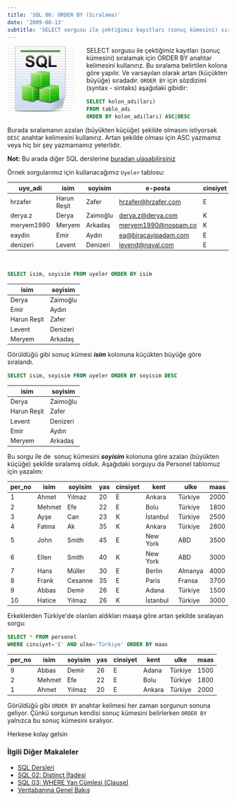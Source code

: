 ```yaml
---
title: 'SQL 06: ORDER BY (Sıralama)'
date: '2009-08-13'
subtitle: 'SELECT sorgusu ile çektiğimiz kayıtları (sonuç kümesini) sıralamak için ORDER BY anahtar kelimesini kullanırız. Bu sıralama belirtilen kolona göre yapılır. Ve varsayılan olarak artan (küçükten büyüğe) sıradadır. ORDER BY için sözdizimi (syntax - sintaks) aşağıdaki gibidir:'
---
```


<img align="left" style="margin-right: 30px;margin-bottom: 0px;"  src="img/blog/Schema-SQL1.jpg">

SELECT sorgusu ile çektiğimiz kayıtları (sonuç kümesini) sıralamak için ORDER BY anahtar kelimesini kullanırız. Bu sıralama belirtilen kolona göre yapılır. Ve varsayılan olarak artan (küçükten büyüğe) sıradadır. `ORDER BY` için sözdizimi (syntax - sintaks) aşağıdaki gibidir:

```sql
SELECT kolon_adı(ları)
FROM tablo_adı
ORDER BY kolon_adı(ları) ASC|DESC
```

Burada sıralamanın azalan (büyükten küçüğe) şekilde olmasını istiyorsak `DESC` anahtar kelimesini kullanırız. Artan şekilde olması için ASC yazmamız veya hiç bir şey yazmamamız yeterlidir. 

**Not:** Bu arada diğer SQL derslerine [buradan ulaşabilirsiniz](http://www.hrzafer.com/sql-dersleri) 

Örnek sorgularımız için kullanacağımız `Uyeler` tablosu:

| uye_adi | isim | soyisim | e-posta | cinsiyet |
| --- | --- | --- | --- | --- |
| hrzafer | Harun Reşit | Zafer | hrzafer@hrzafer.com | E   |
| derya.z | Derya | Zaimoğlu | derya.z@derya.com | K   |
| meryem1990 | Meryem | Arkadaş | meryem1990@nospam.co | K   |
| eaydin | Emir | Aydın | ea@biracayipadam.com | E   |
| denizeri | Levent | Denizeri | levend@naval.com | E   |

 
```sql
SELECT isim, soyisim FROM uyeler ORDER BY isim
```

| isim | soyisim |
| --- | --- |
| Derya | Zaimoğlu |
| Emir | Aydın |
| Harun Reşit | Zafer |
| Levent | Denizeri |
| Meryem | Arkadaş |

Görüldüğü gibi sonuç kümesi **_isim_** kolonuna küçükten büyüğe göre sıralandı.

```sql
SELECT isim, soyisim FROM uyeler ORDER BY soyisim DESC
```

| isim | soyisim |
| --- | --- |
| Derya | Zaimoğlu |
| Harun Reşit | Zafer |
| Levent | Denizeri |
| Emir | Aydın |
| Meryem | Arkadaş |

Bu sorgu ile de  sonuç kümesini _**soyisim**_ kolonuna göre azalan (büyükten küçüğe) şekilde sıralamış olduk. Aşağıdaki sorguyu da Personel tablomuz için yazalım:

| per_no | isim | soyisim | yas | cinsiyet | kent | ulke | maas |
| --- | --- | --- | --- | --- | --- | --- | --- |
| 1   | Ahmet | Yılmaz | 20  | E   | Ankara | Türkiye | 2000 |
| 2   | Mehmet | Efe | 22  | E   | Bolu | Türkiye | 1800 |
| 3   | Ayşe | Can | 23  | K   | İstanbul | Türkiye | 2500 |
| 4   | Fatma | Ak  | 35  | K   | Ankara | Türkiye | 2800 |
| 5   | John | Smith | 45  | E   | New York | ABD | 3500 |
| 6   | Ellen | Smith | 40  | K   | New York | ABD | 3000 |
| 7   | Hans | Müller | 30  | E   | Berlin | Almanya | 4000 |
| 8   | Frank | Cesanne | 35  | E   | Paris | Fransa | 3700 |
| 9   | Abbas | Demir | 26  | E   | Adana | Türkiye | 1500 |
| 10  | Hatice | Yılmaz | 26  | K   | İstanbul | Türkiye | 3000 |

Erkeklerden Türkiye'de olanları aldıkları maaşa göre artan şekilde sıralayan sorgu:

```sql
SELECT * FROM personel 
WHERE cinsiyet='E' AND ulke='Türkiye' ORDER BY maas
```

| per_no | isim | soyisim | yas | cinsiyet | kent | ulke | maas |
| --- | --- | --- | --- | --- | --- | --- | --- |
| 9   | Abbas | Demir | 26  | E   | Adana | Türkiye | 1500 |
| 2   | Mehmet | Efe | 22  | E   | Bolu | Türkiye | 1800 |
| 1   | Ahmet | Yılmaz | 20  | E   | Ankara | Türkiye | 2000 |

Görüldüğü gibi `ORDER BY` anahtar kelimesi her zaman sorgunun sonuna geliyor. Çünkü sorgunun kendisi sonuç kümesini belirlerken `ORDER BY` yalnızca bu sonuç kümesini sıralıyor.


Herkese kolay gelsin

### İlgili Diğer Makaleler

- [SQL Dersleri](/sql-dersleri)
- [SQL 02: Distinct İfadesi](/sql-distinct-ifadesi)
- [SQL 03: WHERE Yan Cümlesi (Clause)](/sql-where-clause)
- [Veritabanına Genel Bakış](/veritabanina-genel-bakis)


